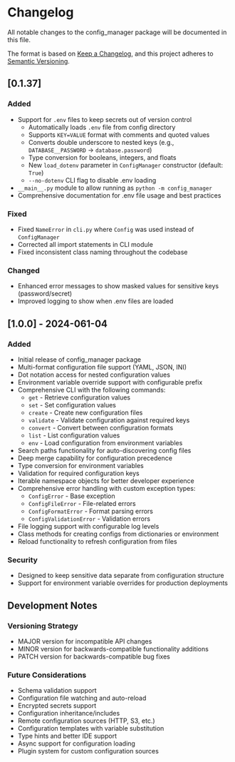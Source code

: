 # Changelog

All notable changes to the config_manager package will be documented in this file.

The format is based on [Keep a Changelog](https://keepachangelog.com/en/1.0.0/),
and this project adheres to [Semantic Versioning](https://semver.org/spec/v2.0.0.html).

## [0.1.37]

### Added
- Support for `.env` files to keep secrets out of version control
  - Automatically loads `.env` file from config directory
  - Supports `KEY=VALUE` format with comments and quoted values
  - Converts double underscore to nested keys (e.g., `DATABASE__PASSWORD` → `database.password`)
  - Type conversion for booleans, integers, and floats
  - New `load_dotenv` parameter in `ConfigManager` constructor (default: `True`)
  - `--no-dotenv` CLI flag to disable .env loading
- `__main__.py` module to allow running as `python -m config_manager`
- Comprehensive documentation for .env file usage and best practices

### Fixed
- Fixed `NameError` in `cli.py` where `Config` was used instead of `ConfigManager`
- Corrected all import statements in CLI module
- Fixed inconsistent class naming throughout the codebase

### Changed
- Enhanced error messages to show masked values for sensitive keys (password/secret)
- Improved logging to show when .env files are loaded

## [1.0.0] - 2024-061-04

### Added
- Initial release of config_manager package
- Multi-format configuration file support (YAML, JSON, INI)
- Dot notation access for nested configuration values
- Environment variable override support with configurable prefix
- Comprehensive CLI with the following commands:
  - `get` - Retrieve configuration values
  - `set` - Set configuration values
  - `create` - Create new configuration files
  - `validate` - Validate configuration against required keys
  - `convert` - Convert between configuration formats
  - `list` - List configuration values
  - `env` - Load configuration from environment variables
- Search paths functionality for auto-discovering config files
- Deep merge capability for configuration precedence
- Type conversion for environment variables
- Validation for required configuration keys
- Iterable namespace objects for better developer experience
- Comprehensive error handling with custom exception types:
  - `ConfigError` - Base exception
  - `ConfigFileError` - File-related errors
  - `ConfigFormatError` - Format parsing errors
  - `ConfigValidationError` - Validation errors
- File logging support with configurable log levels
- Class methods for creating configs from dictionaries or environment
- Reload functionality to refresh configuration from files

### Security
- Designed to keep sensitive data separate from configuration structure
- Support for environment variable overrides for production deployments

## Development Notes

### Versioning Strategy
- MAJOR version for incompatible API changes
- MINOR version for backwards-compatible functionality additions
- PATCH version for backwards-compatible bug fixes

### Future Considerations
- Schema validation support
- Configuration file watching and auto-reload
- Encrypted secrets support
- Configuration inheritance/includes
- Remote configuration sources (HTTP, S3, etc.)
- Configuration templates with variable substitution
- Type hints and better IDE support
- Async support for configuration loading
- Plugin system for custom configuration sources